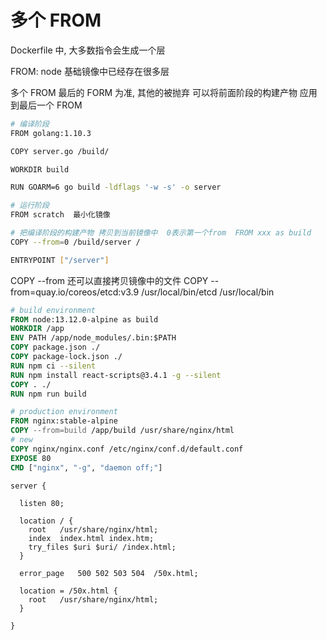 # 多个 FROM

Dockerfile 中, 大多数指令会生成一个层

FROM: node 基础镜像中已经存在很多层

多个 FROM 最后的 FORM 为准, 其他的被抛弃
可以将前面阶段的构建产物 应用到最后一个 FROM

```bash
# 编译阶段
FROM golang:1.10.3

COPY server.go /build/

WORKDIR build

RUN GOARM=6 go build -ldflags '-w -s' -o server

# 运行阶段
FROM scratch  最小化镜像

# 把编译阶段的构建产物 拷贝到当前镜像中  0表示第一个from  FROM xxx as build
COPY --from=0 /build/server /

ENTRYPOINT ["/server"]
```

COPY --from 还可以直接拷贝镜像中的文件
COPY --from=quay.io/coreos/etcd:v3.9 /usr/local/bin/etcd /usr/local/bin

```Dockerfile
# build environment
FROM node:13.12.0-alpine as build
WORKDIR /app
ENV PATH /app/node_modules/.bin:$PATH
COPY package.json ./
COPY package-lock.json ./
RUN npm ci --silent
RUN npm install react-scripts@3.4.1 -g --silent
COPY . ./
RUN npm run build

# production environment
FROM nginx:stable-alpine
COPY --from=build /app/build /usr/share/nginx/html
# new
COPY nginx/nginx.conf /etc/nginx/conf.d/default.conf
EXPOSE 80
CMD ["nginx", "-g", "daemon off;"]
```

```nginx
server {

  listen 80;

  location / {
    root   /usr/share/nginx/html;
    index  index.html index.htm;
    try_files $uri $uri/ /index.html;
  }

  error_page   500 502 503 504  /50x.html;

  location = /50x.html {
    root   /usr/share/nginx/html;
  }

}
```
